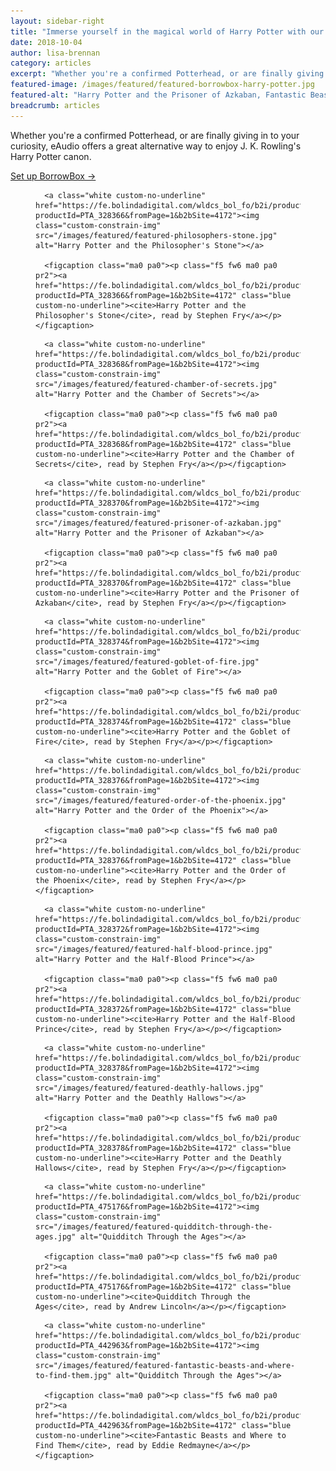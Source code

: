 ```yaml
---
layout: sidebar-right
title: "Immerse yourself in the magical world of Harry Potter with our BorrowBox eAudio service"
date: 2018-10-04
author: lisa-brennan
category: articles
excerpt: "Whether you're a confirmed Potterhead, or are finally giving in to your curiosity, eAudio offers a great alternative way to enjoy the Harry Potter canon."
featured-image: /images/featured/featured-borrowbox-harry-potter.jpg
featured-alt: "Harry Potter and the Prisoner of Azkaban, Fantastic Beasts and Where to Find Them"
breadcrumb: articles
---
```


Whether you're a confirmed Potterhead, or are finally giving in to your curiosity, eAudio offers a great alternative way to enjoy J. K. Rowling's Harry Potter canon.

[Set up BorrowBox &rarr;](/elibrary/borrowbox/)

<div class="custom-flex-container">

  <figure class="custom-flex-row-4 pv2">

      <a class="white custom-no-underline" href="https://fe.bolindadigital.com/wldcs_bol_fo/b2i/productDetail.html?productId=PTA_328366&fromPage=1&b2bSite=4172"><img class="custom-constrain-img" src="/images/featured/featured-philosophers-stone.jpg" alt="Harry Potter and the Philosopher's Stone"></a>

      <figcaption class="ma0 pa0"><p class="f5 fw6 ma0 pa0 pr2"><a href="https://fe.bolindadigital.com/wldcs_bol_fo/b2i/productDetail.html?productId=PTA_328366&fromPage=1&b2bSite=4172" class="blue custom-no-underline"><cite>Harry Potter and the Philosopher's Stone</cite>, read by Stephen Fry</a></p></figcaption>

  </figure>

  <figure class="custom-flex-row-4 pv2">

      <a class="white custom-no-underline" href="https://fe.bolindadigital.com/wldcs_bol_fo/b2i/productDetail.html?productId=PTA_328368&fromPage=1&b2bSite=4172"><img class="custom-constrain-img" src="/images/featured/featured-chamber-of-secrets.jpg" alt="Harry Potter and the Chamber of Secrets"></a>

      <figcaption class="ma0 pa0"><p class="f5 fw6 ma0 pa0 pr2"><a href="https://fe.bolindadigital.com/wldcs_bol_fo/b2i/productDetail.html?productId=PTA_328368&fromPage=1&b2bSite=4172" class="blue custom-no-underline"><cite>Harry Potter and the Chamber of Secrets</cite>, read by Stephen Fry</a></p></figcaption>

  </figure>

  <figure class="custom-flex-row-4 pv2">

      <a class="white custom-no-underline" href="https://fe.bolindadigital.com/wldcs_bol_fo/b2i/productDetail.html?productId=PTA_328370&fromPage=1&b2bSite=4172"><img class="custom-constrain-img" src="/images/featured/featured-prisoner-of-azkaban.jpg" alt="Harry Potter and the Prisoner of Azkaban"></a>

      <figcaption class="ma0 pa0"><p class="f5 fw6 ma0 pa0 pr2"><a href="https://fe.bolindadigital.com/wldcs_bol_fo/b2i/productDetail.html?productId=PTA_328370&fromPage=1&b2bSite=4172" class="blue custom-no-underline"><cite>Harry Potter and the Prisoner of Azkaban</cite>, read by Stephen Fry</a></p></figcaption>

  </figure>

  <figure class="custom-flex-row-4 pv2">

      <a class="white custom-no-underline" href="https://fe.bolindadigital.com/wldcs_bol_fo/b2i/productDetail.html?productId=PTA_328374&fromPage=1&b2bSite=4172"><img class="custom-constrain-img" src="/images/featured/featured-goblet-of-fire.jpg" alt="Harry Potter and the Goblet of Fire"></a>

      <figcaption class="ma0 pa0"><p class="f5 fw6 ma0 pa0 pr2"><a href="https://fe.bolindadigital.com/wldcs_bol_fo/b2i/productDetail.html?productId=PTA_328374&fromPage=1&b2bSite=4172" class="blue custom-no-underline"><cite>Harry Potter and the Goblet of Fire</cite>, read by Stephen Fry</a></p></figcaption>

  </figure>

  <figure class="custom-flex-row-4 pv2">

      <a class="white custom-no-underline" href="https://fe.bolindadigital.com/wldcs_bol_fo/b2i/productDetail.html?productId=PTA_328376&fromPage=1&b2bSite=4172"><img class="custom-constrain-img" src="/images/featured/featured-order-of-the-phoenix.jpg" alt="Harry Potter and the Order of the Phoenix"></a>

      <figcaption class="ma0 pa0"><p class="f5 fw6 ma0 pa0 pr2"><a href="https://fe.bolindadigital.com/wldcs_bol_fo/b2i/productDetail.html?productId=PTA_328376&fromPage=1&b2bSite=4172" class="blue custom-no-underline"><cite>Harry Potter and the Order of the Phoenix</cite>, read by Stephen Fry</a></p></figcaption>

  </figure>

  <figure class="custom-flex-row-4 pv2">

      <a class="white custom-no-underline" href="https://fe.bolindadigital.com/wldcs_bol_fo/b2i/productDetail.html?productId=PTA_328372&fromPage=1&b2bSite=4172"><img class="custom-constrain-img" src="/images/featured/featured-half-blood-prince.jpg" alt="Harry Potter and the Half-Blood Prince"></a>

      <figcaption class="ma0 pa0"><p class="f5 fw6 ma0 pa0 pr2"><a href="https://fe.bolindadigital.com/wldcs_bol_fo/b2i/productDetail.html?productId=PTA_328372&fromPage=1&b2bSite=4172" class="blue custom-no-underline"><cite>Harry Potter and the Half-Blood Prince</cite>, read by Stephen Fry</a></p></figcaption>

  </figure>

  <figure class="custom-flex-row-4 pv2">

      <a class="white custom-no-underline" href="https://fe.bolindadigital.com/wldcs_bol_fo/b2i/productDetail.html?productId=PTA_328378&fromPage=1&b2bSite=4172"><img class="custom-constrain-img" src="/images/featured/featured-deathly-hallows.jpg" alt="Harry Potter and the Deathly Hallows"></a>

      <figcaption class="ma0 pa0"><p class="f5 fw6 ma0 pa0 pr2"><a href="https://fe.bolindadigital.com/wldcs_bol_fo/b2i/productDetail.html?productId=PTA_328378&fromPage=1&b2bSite=4172" class="blue custom-no-underline"><cite>Harry Potter and the Deathly Hallows</cite>, read by Stephen Fry</a></p></figcaption>

  </figure>

  <figure class="custom-flex-row-4 pv2">

      <a class="white custom-no-underline" href="https://fe.bolindadigital.com/wldcs_bol_fo/b2i/productDetail.html?productId=PTA_475176&fromPage=1&b2bSite=4172"><img class="custom-constrain-img" src="/images/featured/featured-quidditch-through-the-ages.jpg" alt="Quidditch Through the Ages"></a>

      <figcaption class="ma0 pa0"><p class="f5 fw6 ma0 pa0 pr2"><a href="https://fe.bolindadigital.com/wldcs_bol_fo/b2i/productDetail.html?productId=PTA_475176&fromPage=1&b2bSite=4172" class="blue custom-no-underline"><cite>Quidditch Through the Ages</cite>, read by Andrew Lincoln</a></p></figcaption>

  </figure>

  <figure class="custom-flex-row-4 pv2">

      <a class="white custom-no-underline" href="https://fe.bolindadigital.com/wldcs_bol_fo/b2i/productDetail.html?productId=PTA_442963&fromPage=1&b2bSite=4172"><img class="custom-constrain-img" src="/images/featured/featured-fantastic-beasts-and-where-to-find-them.jpg" alt="Quidditch Through the Ages"></a>

      <figcaption class="ma0 pa0"><p class="f5 fw6 ma0 pa0 pr2"><a href="https://fe.bolindadigital.com/wldcs_bol_fo/b2i/productDetail.html?productId=PTA_442963&fromPage=1&b2bSite=4172" class="blue custom-no-underline"><cite>Fantastic Beasts and Where to Find Them</cite>, read by Eddie Redmayne</a></p></figcaption>

  </figure>

</div>
